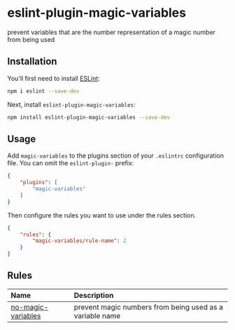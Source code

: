 # eslint-plugin-magic-variables

prevent variables that are the number representation of a magic number from being used

## Installation

You'll first need to install [ESLint](https://eslint.org/):

```sh
npm i eslint --save-dev
```

Next, install `eslint-plugin-magic-variables`:

```sh
npm install eslint-plugin-magic-variables --save-dev
```

## Usage

Add `magic-variables` to the plugins section of your `.eslintrc` configuration file. You can omit the `eslint-plugin-` prefix:

```json
{
    "plugins": [
        "magic-variables"
    ]
}
```


Then configure the rules you want to use under the rules section.

```json
{
    "rules": {
        "magic-variables/rule-name": 2
    }
}
```

## Rules

<!-- begin auto-generated rules list -->

| Name                                                   | Description                                              |
| :----------------------------------------------------- | :------------------------------------------------------- |
| [no-magic-variables](docs/rules/no-magic-variables.md) | prevent magic numbers from being used as a variable name |

<!-- end auto-generated rules list -->


